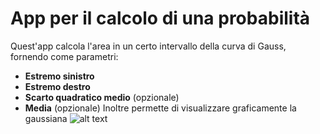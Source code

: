 # App per il calcolo di una probabilità
Quest'app calcola l'area in un certo intervallo della curva di Gauss, fornendo come parametri:
- **Estremo sinistro**
- **Estremo destro**
- **Scarto quadratico medio** (opzionale)
- **Media** (opzionale)
Inoltre permette di visualizzare graficamente la gaussiana
![alt text](https://upload.wikimedia.org/wikipedia/commons/thumb/7/74/Normal_Distribution_PDF.svg/360px-Normal_Distribution_PDF.svg.png "Funzione di Gauss")

